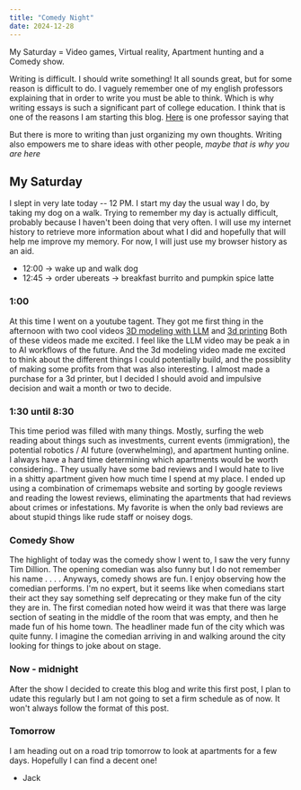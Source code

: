 ```yaml
---
title: "Comedy Night"
date: 2024-12-28
---
```


My Saturday = Video games, Virtual reality, Apartment hunting and a Comedy show. 

Writing is difficult. I should write something! It all sounds great, but for some reason is difficult to do. 
I vaguely remember one of my english professors explaining that in order to write you must be able to think. Which is why writing essays is
such a significant part of college education. I think that is one of the reasons I am starting this blog. [Here](https://www.youtube.com/shorts/Xzrl6Rq9t1c) is one professor saying that

But there is more to writing than just organizing my own thoughts. Writing also empowers me to share ideas with other people, *maybe that is why you are here*

## My Saturday

I slept in very late today -- 12 PM. I start my day the usual way I do, by taking my dog on a walk. Trying to remember my day is actually difficult, 
probably because I haven't been doing that very often. I will use my internet history to retrieve more information about what I did and hopefully that will help me improve my memory. 
For now, I will just use my browser history as an aid.

- 12:00 -> wake up and walk dog
- 12:45 -> order ubereats -> breakfast burrito and pumpkin spice latte
### 1:00
  At this time I went on a youtube tagent. They got me first thing in the afternoon with two cool videos [3D modeling with LLM](https://www.youtube.com/watch?v=ytomieYqUCQ) and [3d printing](https://www.youtube.com/watch?v=9FHjfzS4BqQ)
  Both of these videos made me excited. I feel like the LLM video may be peak a in to AI workflows of the future. And the 3d modeling video made me excited to think about the different things I could potentially build, and the 
  possiblity of making some profits from that was also interesting. I almost made a purchase for a 3d printer, but I decided I should avoid and impulsive decision and wait a month or two to decide. 
### 1:30 until 8:30 
  This time period was filled with many things. Mostly, surfing the web reading about things such as investments, current events (immigration), the potential robotics / AI future (overwhelming), and apartment hunting online. I always
  have a hard time determining which apartments would be worth considering.. They usually have some bad reviews and I would hate to live in a shitty apartment given how much time I spend at my place. I ended up using a combination of 
  crimemaps website and sorting by google reviews and reading the lowest reviews, eliminating the apartments that had reviews about crimes or infestations. My favorite is when the only bad reviews are about stupid things like rude staff
  or noisey dogs. 

### Comedy Show 
  The highlight of today was the comedy show I went to, I saw the very funny Tim Dillion. The opening comedian was also funny but I do not remember his name . . . . Anyways, comedy shows are fun. I enjoy observing how the comedian
  performs. I'm no expert, but it seems like when comedians start their act they say something self deprecating or they make fun of the city they are in. The first comedian noted how weird it was that there was large section of seating
  in the middle of the room that was empty, and then he made fun of his home town. The headliner made fun of the city which was quite funny. I imagine the comedian arriving in and walking around the city looking for things to joke about
  on stage.

### Now - midnight
  After the show I decided to create this blog and write this first post, I plan to udate this regularly but I am not going to set a firm schedule as of now. It won't always follow the format of this post.

### Tomorrow 
  I am heading out on a road trip tomorrow to look at apartments for a few days. Hopefully I can find a decent one! 

  - Jack

  
